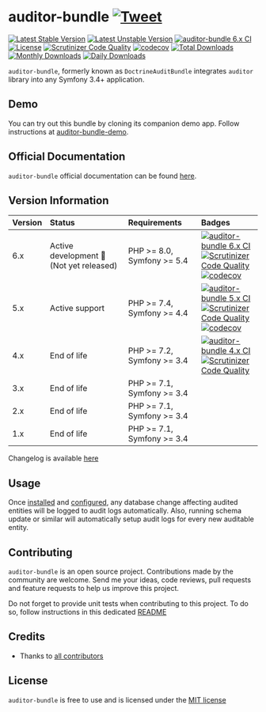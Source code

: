# auditor-bundle [![Tweet](https://img.shields.io/twitter/url/http/shields.io.svg?style=social)](https://twitter.com/intent/tweet?text=Create%20audit%20logs%20for%20all%20Doctrine%20ORM%20database%20related%20changes%20with%20auditor-bundle.&url=https://github.com/DamienHarper/auditor-bundle&hashtags=auditor-bundle)
[![Latest Stable Version](https://poser.pugx.org/damienharper/auditor-bundle/v/stable)](https://packagist.org/packages/damienharper/auditor-bundle)
[![Latest Unstable Version](https://poser.pugx.org/damienharper/auditor-bundle/v/unstable)](https://packagist.org/packages/damienharper/auditor-bundle)
[![auditor-bundle 6.x CI](https://github.com/DamienHarper/auditor-bundle/actions/workflows/ci-6.x.yml/badge.svg)](https://github.com/DamienHarper/auditor-bundle/actions/workflows/ci-6.x.yml)
[![License](https://poser.pugx.org/damienharper/auditor-bundle/license)](https://packagist.org/packages/damienharper/auditor-bundle)
[![Scrutinizer Code Quality](https://scrutinizer-ci.com/g/DamienHarper/auditor-bundle/badges/quality-score.png?b=master)](https://scrutinizer-ci.com/g/DamienHarper/auditor-bundle/?branch=master)
[![codecov](https://codecov.io/gh/DamienHarper/auditor-bundle/branch/master/graph/badge.svg)](https://app.codecov.io/gh/DamienHarper/auditor-bundle/branch/master)
[![Total Downloads](https://poser.pugx.org/damienharper/auditor-bundle/downloads)](https://packagist.org/packages/damienharper/auditor-bundle)
[![Monthly Downloads](https://poser.pugx.org/damienharper/auditor-bundle/d/monthly)](https://packagist.org/packages/damienharper/auditor-bundle)
[![Daily Downloads](https://poser.pugx.org/damienharper/auditor-bundle/d/daily)](https://packagist.org/packages/damienharper/auditor-bundle)

`auditor-bundle`, formerly known as `DoctrineAuditBundle` integrates `auditor` library into any Symfony 3.4+ application.


## Demo
You can try out this bundle by cloning its companion demo app. 
Follow instructions at [auditor-bundle-demo](https://github.com/DamienHarper/auditor-bundle-demo).


## Official Documentation
`auditor-bundle` official documentation can be found [here](https://damienharper.github.io/auditor-docs/docs/auditor-bundle/index.html).


## Version Information
| Version | Status                                         | Requirements               | Badges                                                                                                                                                                                                                                                                                                                                                                                                                                                                                                                                                                         |
|:--------|:-----------------------------------------------|:---------------------------|:-------------------------------------------------------------------------------------------------------------------------------------------------------------------------------------------------------------------------------------------------------------------------------------------------------------------------------------------------------------------------------------------------------------------------------------------------------------------------------------------------------------------------------------------------------------------------------|
| 6.x     | Active development :rocket: (Not yet released) | PHP >= 8.0, Symfony >= 5.4 | [![auditor-bundle 6.x CI](https://github.com/DamienHarper/auditor-bundle/actions/workflows/ci-6.x.yml/badge.svg)](https://github.com/DamienHarper/auditor-bundle/actions/workflows/ci-6.x.yml) <br/>[![Scrutinizer Code Quality](https://scrutinizer-ci.com/g/DamienHarper/auditor-bundle/badges/quality-score.png?b=master)](https://scrutinizer-ci.com/g/DamienHarper/auditor-bundle/?branch=master) <br/>[![codecov](https://codecov.io/gh/DamienHarper/auditor-bundle/branch/master/graph/badge.svg)](https://app.codecov.io/gh/DamienHarper/auditor-bundle/branch/master) |
| 5.x     | Active support                                 | PHP >= 7.4, Symfony >= 4.4 | [![auditor-bundle 5.x CI](https://github.com/DamienHarper/auditor-bundle/actions/workflows/ci-5.x.yml/badge.svg)](https://github.com/DamienHarper/auditor-bundle/actions/workflows/ci-5.x.yml) <br/>[![Scrutinizer Code Quality](https://scrutinizer-ci.com/g/DamienHarper/auditor-bundle/badges/quality-score.png?b=5.x)](https://scrutinizer-ci.com/g/DamienHarper/auditor-bundle/?branch=5.x) <br/>[![codecov](https://codecov.io/gh/DamienHarper/auditor-bundle/branch/master/graph/badge.svg)](https://app.codecov.io/gh/DamienHarper/auditor-bundle/branch/5.x)          |
| 4.x     | End of life                                    | PHP >= 7.2, Symfony >= 3.4 | [![auditor-bundle 4.x CI](https://github.com/DamienHarper/auditor-bundle/actions/workflows/ci-4.x.yml/badge.svg)](https://github.com/DamienHarper/auditor-bundle/actions/workflows/ci-4.x.yml) <br/>[![Scrutinizer Code Quality](https://scrutinizer-ci.com/g/DamienHarper/auditor-bundle/badges/quality-score.png?b=4.x)](https://scrutinizer-ci.com/g/DamienHarper/auditor-bundle/?branch=4.x)                                                                                                                                                                               |
| 3.x     | End of life                                    | PHP >= 7.1, Symfony >= 3.4 |                                                                                                                                                                                                                                                                                                                                                                                                                                                                                                                                                                                |
| 2.x     | End of life                                    | PHP >= 7.1, Symfony >= 3.4 |                                                                                                                                                                                                                                                                                                                                                                                                                                                                                                                                                                                |
| 1.x     | End of life                                    | PHP >= 7.1, Symfony >= 3.4 |                                                                                                                                                                                                                                                                                                                                                                                                                                                                                                                                                                                |

Changelog is available [here](https://damienharper.github.io/auditor-docs/docs/auditor-bundle/release-notes.html)


## Usage
Once [installed](https://damienharper.github.io/auditor-docs/docs/auditor-bundle/installation.html) and [configured](https://damienharper.github.io/auditor-docs/docs/auditor-bundle/configuration/general.html), any database change 
affecting audited entities will be logged to audit logs automatically.
Also, running schema update or similar will automatically setup audit logs for every 
new auditable entity.


## Contributing
`auditor-bundle` is an open source project. Contributions made by the community are welcome. 
Send me your ideas, code reviews, pull requests and feature requests to help us improve this project.

Do not forget to provide unit tests when contributing to this project. 
To do so, follow instructions in this dedicated [README](tests/README.md)


## Credits
- Thanks to [all contributors](https://github.com/DamienHarper/auditor-bundle/graphs/contributors)


## License
`auditor-bundle` is free to use and is licensed under the [MIT license](http://www.opensource.org/licenses/mit-license.php)
